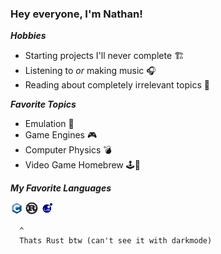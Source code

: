 ### Hey everyone, I'm Nathan!

***Hobbies***
* Starting projects I'll never complete 🏗️
* Listening to *or* making music 🎧
* Reading about completely irrelevant topics 📖


***Favorite Topics***
* Emulation 💾
* Game Engines 🎮
* Computer Physics 💣
* Video Game Homebrew 🕹👾

***My Favorite Languages***
<p float="left">
  <img src="https://raw.githubusercontent.com/github/explore/f3e22f0dca2be955676bc70d6214b95b13354ee8/topics/c/c.png" width="20" height="20" />
  <img src="https://raw.githubusercontent.com/github/explore/f3e22f0dca2be955676bc70d6214b95b13354ee8/topics/rust/rust.png" width="20" height="20" />
  <img src="https://raw.githubusercontent.com/github/explore/f3e22f0dca2be955676bc70d6214b95b13354ee8/topics/lua/lua.png" width="20" height="20" />
</p>

      ^
      Thats Rust btw (can't see it with darkmode)



